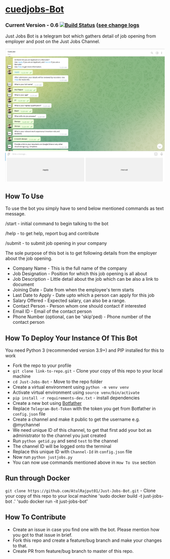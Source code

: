 # [cuedjobs-Bot](https://telegram.me/cuedjobs)
### Current Version - 0.6 [![Build Status](https://github.com/AtulRajput01/cued-job_bot.git.svg?branch=main)](https://github.com/AtulRajput01/cued-job_bot.git) ([see change logs](https://github.com/AtulRajput01/cued-job_bot.git)
Just Jobs Bot is a telegram bot which gathers detail of job opening from employer and post on the Just Jobs Channel.


![alt text](spam.png)


## How To Use

To use the bot you simply have to send below mentioned commands as text message.

/start - initial command to begin talking to the bot

/help - to get help, report bug and contribute

/submit - to submit job opening in your company

The sole purpose of this bot is to get following details from the employer about the job opening.
* Company Name - This is the full name of the company
* Job Designation - Position for which this job opening is all about
* Job Description - Little detail about the job which can be also a link to document
* Joining Date - Date from when the employee's term starts
* Last Date to Apply - Date upto which a person can apply for this job
* Salary Offered - Expected salary, can also be a range.
* Contact Person - Person whom one should contact if interested
* Email ID - Email of the contact person
* Phone Number (optional, can be 'skip'ped) - Phone number of the contact person

## How To Deploy Your Instance Of This Bot



You need Python 3 (recommended version 3.9+) and PIP installed for this to work
* Fork the repo to your profile
* `git clone link-to-repo.git` - Clone your copy of this repo to your local machine
* `cd Just-Jobs-Bot` - Move to the repo folder
* Create a virtual environment using `python -m venv venv`
* Activate virtual environment using `source venv/bin/activate`
* `pip install -r requirements-dev.txt` - install dependencies
* Create a new bot using [Botfather](https://telegram.me/botfather)
* Replace `Telegram-Bot-Token` with the token you get from Botfather in `config.json` file
* Create a channel and make it public to get the username e.g. @mychannel
* We need unique ID of this channel, to get that first add your bot as administrator to the channel you just created
* Run `python getid.py` and send `test` to the channel
* The channel ID will be logged onto the terminal
* Replace this unique ID with `Channel-Id` in `config.json` file
* Now run `python justjobs.py`
* You can now use commands mentioned above in `How To Use` section

## Run through Docker
`git clone https://github.com/AtulRajput01/Just-Jobs-Bot.git` - Clone your copy of this repo to your local machine
'sudo docker build -t just-jobs-bot .'
'sudo docker run -it just-jobs-bot'





## How To Contribute

* Create an issue in case you find one with the bot. Please mention how you got to that issue in brief.
* Fork this repo and create a feature/bug branch and make your changes to that.
* Create PR from feature/bug branch to master of this repo.
